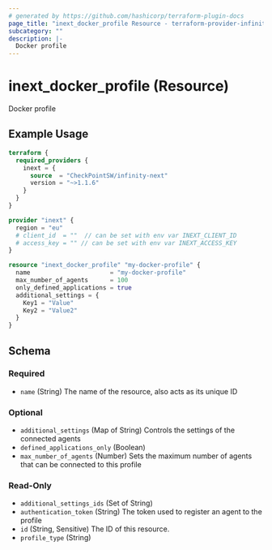 ```yaml
---
# generated by https://github.com/hashicorp/terraform-plugin-docs
page_title: "inext_docker_profile Resource - terraform-provider-infinity-next"
subcategory: ""
description: |-
  Docker profile
---
```


# inext_docker_profile (Resource)

Docker profile

## Example Usage

```terraform
terraform {
  required_providers {
    inext = {
      source  = "CheckPointSW/infinity-next"
      version = "~>1.1.6"
    }
  }
}

provider "inext" {
  region = "eu"
  # client_id  = ""  // can be set with env var INEXT_CLIENT_ID
  # access_key = "" // can be set with env var INEXT_ACCESS_KEY
}

resource "inext_docker_profile" "my-docker-profile" {
  name                      = "my-docker-profile"
  max_number_of_agents      = 100
  only_defined_applications = true
  additional_settings = {
    Key1 = "Value"
    Key2 = "Value2"
  }
}
```

<!-- schema generated by tfplugindocs -->
## Schema

### Required

- `name` (String) The name of the resource, also acts as its unique ID

### Optional

- `additional_settings` (Map of String) Controls the settings of the connected agents
- `defined_applications_only` (Boolean)
- `max_number_of_agents` (Number) Sets the maximum number of agents that can be connected to this profile

### Read-Only

- `additional_settings_ids` (Set of String)
- `authentication_token` (String) The token used to register an agent to the profile
- `id` (String, Sensitive) The ID of this resource.
- `profile_type` (String)


